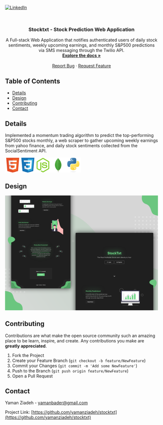 [![LinkedIn][linkedin-shield]][linkedin-url]

<!-- INTRO. -->
<br />
<p align="center">
  <h3 align="center">Stocktxt - Stock Prediction Web Application</h3>

  <p align="center">
A Full-stack Web Application that notifies authenticated users of daily stock sentiments, weekly upcoming earnings, and monthly S&P500 predictions via SMS messaging through the Twilio API.
    <br />
    <a href="https://github.com/yamanziadeh/stocktxt"><strong>Explore the docs »</strong></a>
    <br />
    <br />
    <a href="https://github.com/yamanziadeh/stocktxt/issues">Report Bug</a>
    ·
    <a href="https://github.com/yamanziadeh/stocktxt/issues">Request Feature</a>
  </p>
</p>



<!-- TABLE OF CONTENTS -->
## Table of Contents

* [Details](#details)
* [Design](#design)
* [Contributing](#contributing)
* [Contact](#contact)

<!-- DESIGN -->
## Details
Implemented a momentum trading algorithm to predict the top-performing S&P500 stocks monthly, a web scraper to gather upcoming weekly earnings from yahoo finance, and daily stock sentiments collected from the SocialSentiment API.

<img src="gitImgs/html.svg?raw=true" align="left" width="50" >
<img src="gitImgs/css.svg?raw=true" align="left" width="50" >
<img src="gitImgs/nodejs.svg?raw=true" align="left" width="50" >
<img src="gitImgs/mongodb.svg?raw=true" align="left" width="50" >
<img src="gitImgs/python.svg?raw=true" width="50" >


<!-- DESIGN -->
## Design
![Website Design](gitImgs/Design.png?raw=true "Design")
<!-- CONTRIBUTING -->
## Contributing

Contributions are what make the open source community such an amazing place to be learn, inspire, and create. Any contributions you make are **greatly appreciated**.

1. Fork the Project
2. Create your Feature Branch (`git checkout -b feature/NewFeature`)
3. Commit your Changes (`git commit -m 'Add some NewFeature'`)
4. Push to the Branch (`git push origin feature/NewFeature`)
5. Open a Pull Request



<!-- CONTACT -->
## Contact

Yaman Ziadeh - yamanbader@gmail.com

Project Link: [https://github.com/yamanziadeh/stocktxt](https://github.com/yamanziadeh/stocktxt)

[linkedin-shield]: https://img.shields.io/badge/-LinkedIn-black.svg?style=flat-square&logo=linkedin&colorB=555
[linkedin-url]: https://www.linkedin.com/in/yaman-ziadeh/
